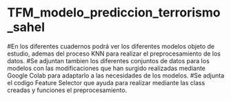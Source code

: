 # TFM_modelo_prediccion_terrorismo_sahel
#En los diferentes cuadernos podrá ver los diferentes modelos objeto de estudio, ademas del proceso KNN para realizar el preprocesamiento de los datos. 
#Se adjuntan tambien los diferentes conjuntos de datos para los modelos con las modificaciones que han surgido realizadas mediante Google Colab para adaptarlo a las necesidades de los modelos.
#Se adjunta el codigo Feature Selector que ayuda para realizar mediante las class creadas y funciones el preprocesamiento.
